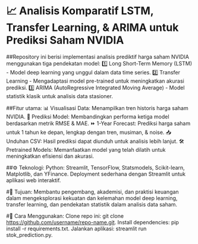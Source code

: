 # 📈 Analisis Komparatif LSTM, Transfer Learning, & ARIMA untuk Prediksi Saham NVIDIA

##Repository ini berisi implementasi analisis prediktif harga saham NVIDIA menggunakan tiga pendekatan model:
1️⃣ Long Short-Term Memory (LSTM) - Model deep learning yang unggul dalam data time series.
2️⃣ Transfer Learning - Mengadaptasi model pre-trained untuk meningkatkan akurasi prediksi.
3️⃣ ARIMA (AutoRegressive Integrated Moving Average) - Model statistik klasik untuk analisis data stasioner.

##Fitur utama:
📊 Visualisasi Data: Menampilkan tren historis harga saham NVIDIA.
🧠 Prediksi Model: Membandingkan performa ketiga model berdasarkan metrik RMSE & MAE.
⏩ 1-Year Forecast: Prediksi harga saham untuk 1 tahun ke depan, lengkap dengan tren, musiman, & noise.
📥 Unduhan CSV: Hasil prediksi dapat diunduh untuk analisis lebih lanjut.
🛠️ Pretrained Models: Memanfaatkan model yang telah dilatih untuk meningkatkan efisiensi dan akurasi.

##⚙️ Teknologi:
Python: Streamlit, TensorFlow, Statsmodels, Scikit-learn, Matplotlib, dan YFinance.
Deployment sederhana dengan Streamlit untuk aplikasi web interaktif.

#🚀 Tujuan:
Membantu pengembang, akademisi, dan praktisi keuangan dalam mengeksplorasi kekuatan dan kelemahan model deep learning, transfer learning, dan pendekatan statistik dalam analisis data saham.

#📌 Cara Menggunakan:
Clone repo ini: git clone https://github.com/username/repo-name.git.
Install dependencies: pip install -r requirements.txt.
Jalankan aplikasi: streamlit run stok_prediction.py.
